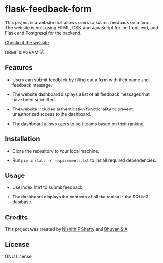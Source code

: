 # flask-feedback-form

This project is a website that allows users to submit feedback on a form. The website is built using HTML, CSS, and JavaScript for the front-end, and Flask and Postgresql for the backend.

[Checkout the website](https://flaskfeedbackform.bhuvansa.com).

DBML DIAGRAM
![](https://kroki.io/dbml/svg/eNqNkE2OwjAMRvc9RZawGfG7YcEhEDuEKpd-LRZJxLhpR2g0dyeNJm2EALFJYr_E9sueCg0l6Bg_EPWbqSHIuVQNhEmrw1XYkNzUBbdjesWSgepITmeSyXI2HVju2JN-aRyZa_aXZfvQyoFMaNMf3rQI2Lam8FOxdaj9fmgtf7c4jtUqoCzodGlCyRh9Mrm_8l82mWXMVAxdznMhx7ZWjSGtPYxg8QosX4HVE0AdhGpEIiCdSAzfulivp73xDtVmFP5KTbaDV5p-fBEtt8E3hncIU7Tx) 

## Features

  * Users can submit feedback by filling out a form with their name and feedback message.

  * The website dashboard displays a list of all feedback messages that have been submitted.

  * The website includes authentication functionality to prevent unauthorized access to the dashboard.
  
  * The dashboard allows users to sort teams based on their ranking.
  
## Installation
  
  * Clone the repository to your local machine.

  * Run ``` pip install -r requirements.txt ``` to install required dependencies.


## Usage

 * Use index.html to submit feedback

 * The dashboard displays the contents of all the tables in the SQLite3 database.

## Credits

  This project was created by [Nishith P Shetty](https://github.com/nishith-p-shetty) and [Bhuvan S A](https://github.com/BhuvanSA)

## License
GNU License